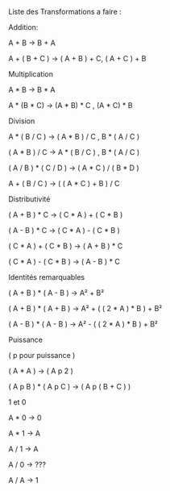 Liste des Transformations a faire :

Addition:

A + B -> B + A 

A + ( B + C ) -> ( A + B ) + C, ( A + C ) + B 

Multiplication

A * B -> B * A

A * (B * C) -> (A * B) * C , (A * C) * B

Division

A * ( B / C ) -> ( A * B ) / C , B * ( A / C )

( A * B ) / C -> A * ( B / C ) , B * ( A / C )

( A / B ) * ( C / D ) -> ( A * C ) / ( B * D )

A + ( B / C ) -> ( ( A * C ) + B ) / C


Distributivité 

( A + B ) * C -> ( C * A ) + ( C * B )

( A - B ) * C -> ( C * A ) - ( C * B )

( C * A ) + ( C * B ) -> ( A + B ) * C 

( C * A ) - ( C * B ) -> ( A - B ) * C 


Identités remarquables

( A + B ) * ( A - B ) -> A² + B²

( A + B ) * ( A + B ) -> A² + ( ( 2 * A ) * B ) + B²

( A - B ) * ( A - B ) -> A² - ( ( 2 * A ) * B ) + B²

Puissance

( p pour puissance )

( A * A ) -> ( A p 2 )

( A p B ) * ( A p C ) -> ( A p ( B + C ) )

1 et 0

A * 0 -> 0

A * 1 -> A

A / 1 -> A

A / 0 -> ???

A / A -> 1


